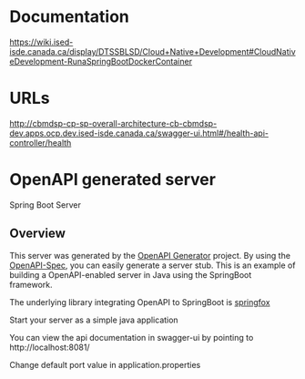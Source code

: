 # Documentation
https://wiki.ised-isde.canada.ca/display/DTSSBLSD/Cloud+Native+Development#CloudNativeDevelopment-RunaSpringBootDockerContainer

# URLs
http://cbmdsp-cp-sp-overall-architecture-cb-cbmdsp-dev.apps.ocp.dev.ised-isde.canada.ca/swagger-ui.html#/health-api-controller/health

# OpenAPI generated server

Spring Boot Server 


## Overview  
This server was generated by the [OpenAPI Generator](https://openapi-generator.tech) project.
By using the [OpenAPI-Spec](https://openapis.org), you can easily generate a server stub.
This is an example of building a OpenAPI-enabled server in Java using the SpringBoot framework.

The underlying library integrating OpenAPI to SpringBoot is [springfox](https://github.com/springfox/springfox)

Start your server as a simple java application

You can view the api documentation in swagger-ui by pointing to  
http://localhost:8081/

Change default port value in application.properties
